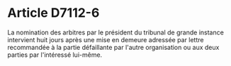 # Article D7112-6

  
La nomination des arbitres par le président du tribunal de grande instance intervient huit jours après une mise en demeure adressée par lettre recommandée à la partie défaillante par l'autre organisation ou aux deux parties par l'intéressé lui-même.